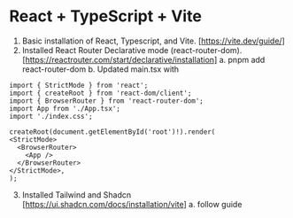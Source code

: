 # React + TypeScript + Vite

1. Basic installation of React, Typescript, and Vite. [https://vite.dev/guide/]
2. Installed React Router Declarative mode (react-router-dom). [https://reactrouter.com/start/declarative/installation]
   a. pnpm add react-router-dom
   b. Updated main.tsx with <BrowserRouter>

```
import { StrictMode } from 'react';
import { createRoot } from 'react-dom/client';
import { BrowserRouter } from 'react-router-dom';
import App from './App.tsx';
import './index.css';

createRoot(document.getElementById('root')!).render(
<StrictMode>
  <BrowserRouter>
    <App />
  </BrowserRouter>
</StrictMode>,
);
```

3. Installed Tailwind and Shadcn [https://ui.shadcn.com/docs/installation/vite]
   a. follow guide
